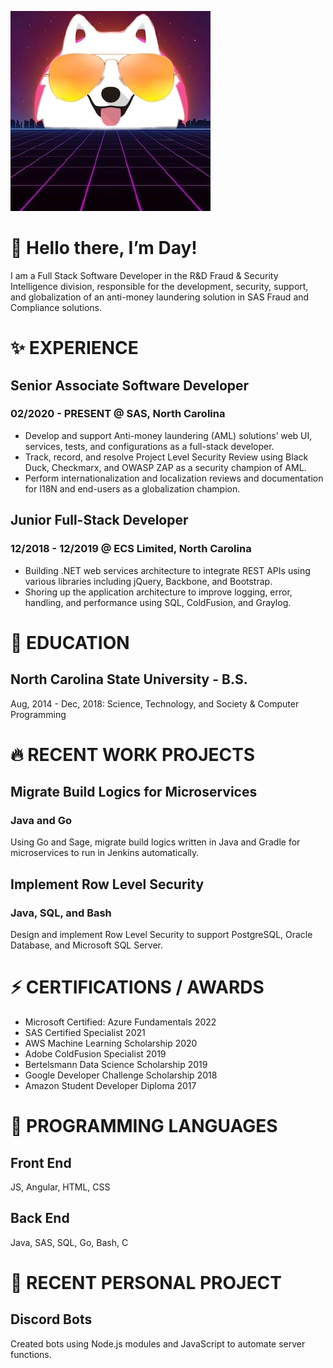 ![profile](./assets/images/doge.jpg)

# 👋 Hello there, I’m Day!
I am a Full Stack Software Developer in the R&D Fraud & Security Intelligence division, responsible for the development, security, support, and globalization of an anti-money laundering solution in SAS Fraud and Compliance solutions.

# ✨ EXPERIENCE
## Senior Associate Software Developer
### 02/2020 - PRESENT @ SAS, North Carolina
- Develop and support Anti-money laundering (AML) solutions’ web UI, services, tests, and configurations as a full-stack developer.
- Track, record, and resolve Project Level Security Review using Black Duck, Checkmarx, and OWASP ZAP as a security champion of AML.
- Perform internationalization and localization reviews and documentation for I18N and end-users as a globalization champion.

## Junior Full-Stack Developer
### 12/2018 - 12/2019 @ ECS Limited, North Carolina
- Building .NET web services architecture to integrate REST APIs using various libraries including jQuery, Backbone, and Bootstrap.
- Shoring up the application architecture to improve logging, error, handling, and performance using SQL, ColdFusion, and Graylog.

# 🌱 EDUCATION
## North Carolina State University - B.S.
Aug, 2014 - Dec, 2018: Science, Technology, and Society & Computer Programming

# 🔥 RECENT WORK PROJECTS
## Migrate Build Logics for Microservices
### Java and Go
Using Go and Sage, migrate build logics written in Java and Gradle for microservices to run in Jenkins automatically.
## Implement Row Level Security
### Java, SQL, and Bash
Design and implement Row Level Security to support PostgreSQL, Oracle Database, and Microsoft SQL Server.

# ⚡ CERTIFICATIONS / AWARDS

- Microsoft Certified: Azure Fundamentals 2022
- SAS Certified Specialist 2021
- AWS Machine Learning Scholarship 2020
- Adobe ColdFusion Specialist 2019
- Bertelsmann Data Science Scholarship 2019
- Google Developer Challenge Scholarship 2018
- Amazon Student Developer Diploma 2017

# 💞️ PROGRAMMING LANGUAGES
## Front End
JS, Angular, HTML, CSS
## Back End
Java, SAS, SQL, Go, Bash, C

# 👀 RECENT PERSONAL PROJECT
## Discord Bots
Created bots using Node.js modules and JavaScript to automate server functions.